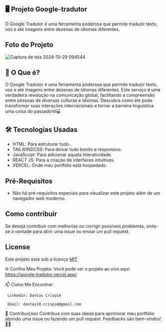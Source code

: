 
 ## 🖥️ Projeto Google-tradutor

O Google Tradutor é uma ferramenta poderosa que permite traduzir texto, voz e até imagens entre dezenas de idiomas diferentes.


## Foto do Projeto

![Captura de tela 2024-10-29 094544](https://github.com/user-attachments/assets/091ea187-a003-4e0c-90fe-0123250b0058)


## 🚀 O Que é?

O Google Tradutor é uma ferramenta poderosa que permite traduzir texto, voz e até imagens entre dezenas de idiomas diferentes.
Este serviço é uma verdadeira revolução na comunicação global, facilitando a compreensão entre pessoas de diversas culturas e idiomas. Descubra como ele pode transformar suas interações internacionais e tornar a barreira linguística uma coisa do passado!🌐💻


## 🛠️ Tecnologias Usadas
  - HTML: Para estruturar tudo.
  - TAILWINDCSS: Para deixar tudo bonito e responsivo.
  - JavaScript: Para adicionar aquela interatividade.
  - REACT JS: Para a criação de interfaces intuitivas.
  - VERCEL: Onde meu portfólio está hospedado.

## Pré-Requisitos

  * Não há pré-requisitos especiais para visualizar este projeto além de um navegador web moderno.
    
## Como contribuir

   Se deseja contribuir com melhorias ou corrigir possíveis problemas, sinta-se à vontade para abrir uma issue ou enviar um pull request.
    
## License
  Este projeto está sob a licença [MIT](https://choosealicense.com/licenses/mit/)

🌐 Confira Meu Projeto: 
  Você pode ver o projeto ao vivo aqui: https://google-tradutor.vercel.app/

📫 Como Me Encontrar: 

     Linkedin: Dantas Crispim

     Email: dantas10.crispim@gmail.com

📝 Contribuições Contribua com suas ideias para aprimorar meu portfólio abrindo uma issue ou fazendo um pull request. Feedbacks são bem-vindos! 🌟🚀

